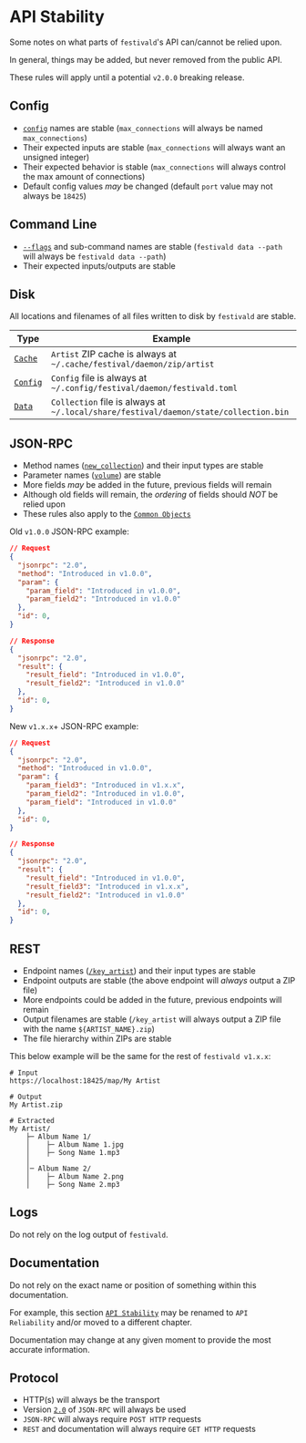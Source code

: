 # API Stability
Some notes on what parts of `festivald`'s API can/cannot be relied upon.

In general, things may be added, but never removed from the public API.

These rules will apply until a potential `v2.0.0` breaking release.

## Config
- [`config`](config.md) names are stable (`max_connections` will always be named `max_connections`)
- Their expected inputs are stable (`max_connections` will always want an unsigned integer)
- Their expected behavior is stable (`max_connections` will always control the max amount of connections)
- Default config values _may_ be changed (default `port` value may not always be `18425`)

## Command Line
- [`--flags`](command-line/command-line.md) and sub-command names are stable (`festivald data --path` will always be `festivald data --path`)
- Their expected inputs/outputs are stable

## Disk
All locations and filenames of all files written to disk by `festivald` are stable.

| Type                       | Example |
|----------------------------|---------|
| [`Cache`](disk.md#cache)   | `Artist` ZIP cache is always at `~/.cache/festival/daemon/zip/artist`
| [`Config`](disk.md#config) | `Config` file is always at `~/.config/festival/daemon/festivald.toml`
| [`Data`](disk.md#data)     | `Collection` file is always at `~/.local/share/festival/daemon/state/collection.bin`

## JSON-RPC
- Method names ([`new_collection`](json-rpc/collection/new_collection.md)) and their input types are stable
- Parameter names ([`volume`](json-rpc/playback-control/volume.md)) are stable
- More fields _may_ be added in the future, previous fields will remain
- Although old fields will remain, the _ordering_ of fields should _NOT_ be relied upon
- These rules also apply to the [`Common Objects`](common-objects/common-objects.md)

Old `v1.0.0` JSON-RPC example:
```json
// Request
{
  "jsonrpc": "2.0",
  "method": "Introduced in v1.0.0",
  "param": {
    "param_field": "Introduced in v1.0.0",
    "param_field2": "Introduced in v1.0.0"
  },
  "id": 0,
}

// Response
{
  "jsonrpc": "2.0",
  "result": {
    "result_field": "Introduced in v1.0.0",
    "result_field2": "Introduced in v1.0.0"
  },
  "id": 0,
}
```

New `v1.x.x`+ JSON-RPC example:
```json
// Request
{
  "jsonrpc": "2.0",
  "method": "Introduced in v1.0.0",
  "param": {
    "param_field3": "Introduced in v1.x.x",
    "param_field2": "Introduced in v1.0.0",
    "param_field": "Introduced in v1.0.0"
  },
  "id": 0,
}

// Response
{
  "jsonrpc": "2.0",
  "result": {
    "result_field": "Introduced in v1.0.0",
    "result_field3": "Introduced in v1.x.x",
    "result_field2": "Introduced in v1.0.0"
  },
  "id": 0,
}
```

## REST
- Endpoint names ([`/key_artist`](rest/key/artist.md)) and their input types are stable
- Endpoint outputs are stable (the above endpoint will _always_ output a ZIP file)
- More endpoints could be added in the future, previous endpoints will remain
- Output filenames are stable (`/key_artist` will always output a ZIP file with the name `${ARTIST_NAME}.zip`)
- The file hierarchy within ZIPs are stable

This below example will be the same for the rest of `festivald v1.x.x`:
```plaintext
# Input
https://localhost:18425/map/My Artist

# Output
My Artist.zip

# Extracted
My Artist/
    ├─ Album Name 1/
    │    ├─ Album Name 1.jpg
    │    ├─ Song Name 1.mp3
    │
    │─ Album Name 2/
    │    ├─ Album Name 2.png
    │    ├─ Song Name 2.mp3
```

## Logs
Do not rely on the log output of `festivald`.

## Documentation
Do not rely on the exact name or position of something within this documentation.

For example, this section [`API Stability`](./api-stability.md) may be renamed to `API Reliability` and/or moved to a different chapter.

Documentation may change at any given moment to provide the most accurate information.

## Protocol
- HTTP(s) will always be the transport
- Version [`2.0`](https://jsonrpc.org/specification) of `JSON-RPC` will always be used
- `JSON-RPC` will always require `POST HTTP` requests
- `REST` and documentation will always require `GET HTTP` requests
